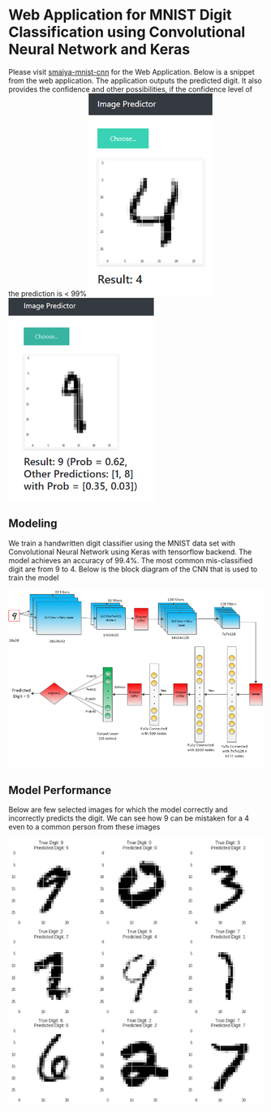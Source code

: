 # Web Application for MNIST Digit Classification using Convolutional Neural Network and Keras

Please visit [smaiya-mnist-cnn](https://smaiya-mnist-cnn.appspot.com/) for the Web Application. Below is a snippet from the web application. The application outputs the predicted digit. It also provides the confidence and other possibilities, if the confidence level of the prediction is < 99%
<img height=400 src="./Images/results/web_app_4.png"/>
<img height=400 src="./Images/results/web_app_9.png"/>

## Modeling
We train a handwritten digit classifier using the MNIST data set with Convolutional Neural Network using Keras with tensorflow backend. The model achieves an accuracy of 99.4%. The most common mis-classified digit are from 9 to 4. 
Below is the block diagram of the CNN that is used to train the model

<img src="./Images/cnn_block_diagram.png"/>

## Model Performance
Below are few selected images for which the model correctly and incorrectly predicts the digit. We can see how 9 can be mistaken for a 4 even to a common person from these images

<img src="./Images/results/model_perf.png"/>
